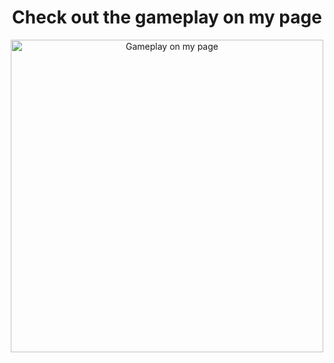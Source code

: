 <!DOCTYPE html>
<html>
<body>
  <div style="text-align:center;">
    <h1> Check out the gameplay on my page </h1>
    <a href="https://www.facebook.com/plugins/post.php?href=https%3A%2F%2Fwww.facebook.com%2FSenpaiZero%2Fposts%2Fpfbid029KfEVbqUfUd9mPkDWd8gr6fKiVZozoBtaSLcJcBZzaY5gyoNzigT87K2QNvHrYPFl&show_text=true&width=500">
      <img src="https://i.imgur.com/OA6e3q5.png" alt="Gameplay on my page" style="width: 500px;">
    </a>
  </div>
</body>
</html>
